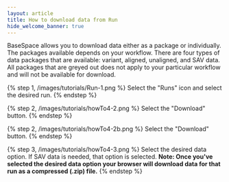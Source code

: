 ```yaml
---
layout: article
title: How to download data from Run
hide_welcome_banner: true
---
```


BaseSpace allows you to download data either as a package or individually. The packages available depends on your workflow. There are four types of data packages that are available:  variant, aligned, unaligned, and SAV data. All packages that are greyed out does not apply to your particular workflow and will not be available for download.

{% step 1, /images/tutorials/Run-1.png %}
Select the "Runs" icon and select the desired run.
{% endstep %}

{% step 2, /images/tutorials/howTo4-2.png %}
Select  the "Download" button.
{% endstep %}

{% step 2, /images/tutorials/howTo4-2b.png %}
Select  the "Download" button.
{% endstep %}

{% step 3, /images/tutorials/howTo4-3.png %}
Select the desired data option. If SAV data is needed, that option is selected.
**Note: Once you've selected the desired data option your browser will download data for that run as a compressed (.zip) file.**
{% endstep %}


